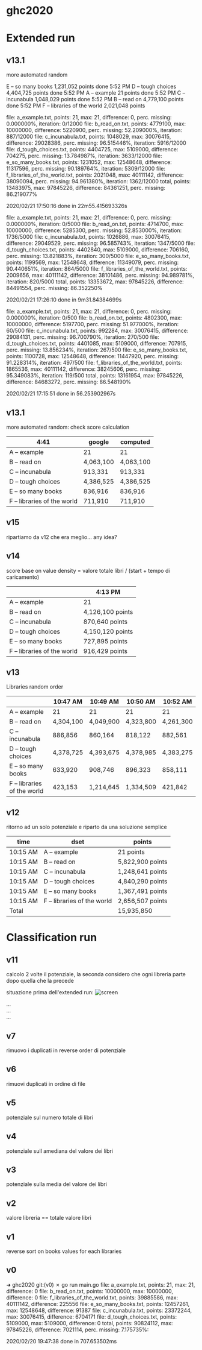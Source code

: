 # ghc2020

# Extended run

## v13.1
more automated random

E – so many books
1,231,052 points
done
5:52 PM
D – tough choices
4,404,725 points
done
5:52 PM
A – example
21 points
done
5:52 PM
C – incunabula
1,048,029 points
done
5:52 PM
B – read on
4,779,100 points
done
5:52 PM
F – libraries of the world
2,021,048 points

file: a_example.txt, points: 21, max: 21, difference: 0, perc. missing: 0.000000%, iteration: 0/12000
file: b_read_on.txt, points: 4779100, max: 10000000, difference: 5220900, perc. missing: 52.209000%, iteration: 887/12000
file: c_incunabula.txt, points: 1048029, max: 30076415, difference: 29028386, perc. missing: 96.515446%, iteration: 5916/12000
file: d_tough_choices.txt, points: 4404725, max: 5109000, difference: 704275, perc. missing: 13.784987%, iteration: 3633/12000
file: e_so_many_books.txt, points: 1231052, max: 12548648, difference: 11317596, perc. missing: 90.189764%, iteration: 5309/12000
file: f_libraries_of_the_world.txt, points: 2021048, max: 40111142, difference: 38090094, perc. missing: 94.961380%, iteration: 1362/12000
total, points: 13483975, max: 97845226, difference: 84361251, perc. missing: 86.219077%

2020/02/21 17:50:16 done in  22m55.415693326s

file: a_example.txt, points: 21, max: 21, difference: 0, perc. missing: 0.000000%, iteration: 0/5000 
file: b_read_on.txt, points: 4714700, max: 10000000, difference: 5285300, perc. missing: 52.853000%, iteration: 1736/5000 
file: c_incunabula.txt, points: 1026886, max: 30076415, difference: 29049529, perc. missing: 96.585743%, iteration: 1347/5000 
file: d_tough_choices.txt, points: 4402840, max: 5109000, difference: 706160, perc. missing: 13.821883%, iteration: 300/5000 
file: e_so_many_books.txt, points: 1199569, max: 12548648, difference: 11349079, perc. missing: 90.440651%, iteration: 864/5000 
file: f_libraries_of_the_world.txt, points: 2009656, max: 40111142, difference: 38101486, perc. missing: 94.989781%, iteration: 820/5000 
total, points: 13353672, max: 97845226, difference: 84491554, perc. missing: 86.352250%

2020/02/21 17:26:10 done in  9m31.84384699s

file: a_example.txt, points: 21, max: 21, difference: 0, perc. missing: 0.000000%, iteration: 0/500 
file: b_read_on.txt, points: 4802300, max: 10000000, difference: 5197700, perc. missing: 51.977000%, iteration: 60/500 
file: c_incunabula.txt, points: 992284, max: 30076415, difference: 29084131, perc. missing: 96.700790%, iteration: 270/500 
file: d_tough_choices.txt, points: 4401085, max: 5109000, difference: 707915, perc. missing: 13.856234%, iteration: 267/500 
file: e_so_many_books.txt, points: 1100728, max: 12548648, difference: 11447920, perc. missing: 91.228314%, iteration: 497/500 
file: f_libraries_of_the_world.txt, points: 1865536, max: 40111142, difference: 38245606, perc. missing: 95.349083%, iteration: 119/500 
total, points: 13161954, max: 97845226, difference: 84683272, perc. missing: 86.548190%

2020/02/21 17:15:51 done in  56.253902967s


## v13.1

more automated random: check score calculation

| 4:41 |   google        | computed |
|--|--|--|
|A – example                 |  21           |   21     |
|B – read on                 |  4,063,100    |   4,063,100     |
|C – incunabula              |  913,331      |   913,331     |
|D – tough choices           |  4,386,525    |    4,386,525    |
|E – so many books           |   836,916     |  836,916      |
|F – libraries of the world  |   711,910     |   711,910       |



## v15

ripartiamo da v12 che era meglio... any idea?

## v14 

score base on value density = valore totale libri / (start + tempo di caricamento)

||4:13 PM|
|-|-|
|A – example                 | 21              |
|B – read on                 |4,126,100 points|
|C – incunabula              |870,640 points|
|D – tough choices           |4,150,120 points|
|E – so many books           |727,895 points|
|F – libraries of the world  |916,429 points|

## v13

Libraries random order

|                            | 10:47 AM        | 10:49 AM         | 10:50 AM        | 10:52 AM|
|-|-|-|-|-|
|A – example                 | 21              | 21               | 21              | 21|
|B – read on                 | 4,304,100       | 4,049,900        | 4,323,800       | 4,261,300|
|C – incunabula              | 886,856         | 860,164          | 818,122         | 882,561  |
|D – tough choices           | 4,378,725       | 4,393,675        | 4,378,985       | 4,383,275|
|E – so many books           | 633,920         | 908,746          | 896,323         | 858,111|
|F – libraries of the world  | 423,153         | 1,214,645        | 1,334,509       | 421,842 |

## v12

ritorno ad un solo potenziale e riparto da una soluzione semplice

|time|dset|points|
|--|--|--|
|10:15 AM | A – example |21 points|
|10:15 AM | B – read on |5,822,900 points|
|10:15 AM | C – incunabula |1,248,641 points|
|10:15 AM | D – tough choices |4,840,290 points|
|10:15 AM | E – so many books |1,367,491 points|
|10:15 AM | F – libraries of the world |2,656,507 points|
|Total | | 15,935,850 |

# Classification run

## v11

calcolo 2 volte il potenziale, la seconda considero che ogni libreria parte dopo quella che la precede

situazione prima dell'extended run: ![screen](./before_extended_run.png)

...   
...   
...   

## v7 

rimuovo i duplicati in reverse order di potenziale

## v6 

rimuovi duplicati in ordine di file

## v5

potenziale sul numero totale di libri

## v4 

potenziale sull amediana del valore dei libri

## v3

potenziale sulla media del valore dei libri

## v2

valore libreria == totale valore libri

## v1

reverse sort on books values for each libraries

## v0 

➜  ghc2020 git:(v0) ✗ go run main.go
file: a_example.txt, points: 21, max: 21, difference: 0
file: b_read_on.txt, points: 10000000, max: 10000000, difference: 0
file: f_libraries_of_the_world.txt, points: 39885586, max: 40111142, difference: 225556
file: e_so_many_books.txt, points: 12457261, max: 12548648, difference: 91387
file: c_incunabula.txt, points: 23372244, max: 30076415, difference: 6704171
file: d_tough_choices.txt, points: 5109000, max: 5109000, difference: 0
total, points: 90824112, max: 97845226, difference: 7021114, perc. missing: 7.175735%: 

2020/02/20 19:47:38 done in  707.653502ms

